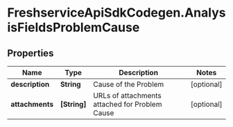 # FreshserviceApiSdkCodegen.AnalysisFieldsProblemCause

## Properties

| Name            | Type         | Description                                    | Notes      |
| --------------- | ------------ | ---------------------------------------------- | ---------- |
| **description** | **String**   | Cause of the Problem                           | [optional] |
| **attachments** | **[String]** | URLs of attachments attached for Problem Cause | [optional] |
